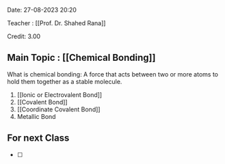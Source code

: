 Date: 27-08-2023 20:20

Teacher : [[Prof. Dr. Shahed Rana]]

Credit: 3.00
## Main Topic : [[Chemical Bonding]]


What is chemical bonding: A force that acts between two or more atoms to hold them together as a stable molecule.
1. [[Ionic or Electrovalent Bond]]
2. [[Covalent Bond]]
3. [[Coordinate Covalent Bond]]
4. Metallic Bond







## For next Class
- [ ] 